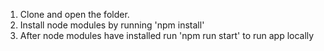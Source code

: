 1. Clone and open the folder.
2. Install node modules by running 'npm install'
3. After node modules have installed run 'npm run start' to run app locally
